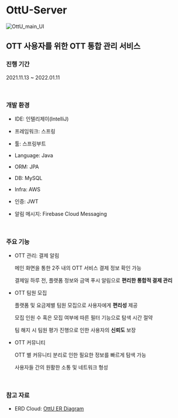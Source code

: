 # OttU-Server

![OttU_main_UI](https://user-images.githubusercontent.com/78736070/151648974-25db8ad3-dd2e-44c7-951f-868cc18b1d1b.png)

## OTT 사용자를 위한 OTT 통합 관리 서비스

### 진행 기간

2021.11.13 ~ 2022.01.11

<br/>

### 개발 환경

- IDE: 인텔리제이(IntelliJ)

- 프레임워크: 스프링

- 툴: 스프링부트

- Language: Java

- ORM: JPA

- DB: MySQL

- Infra: AWS

- 인증: JWT

- 알림 메시지: Firebase Cloud Messaging

<br/>

### 주요 기능

- OTT 관리: 결제 알림

  메인 화면을 통한 2주 내의 OTT 서비스 결제 정보 확인 가능
  
  결제일 하루 전, 플랫폼 정보와 금액 푸시 알림으로 <b>편리한 통합적 결제 관리</b> 


- OTT 팀원 모집

  플랫폼 및 요금제별 팀원 모집으로 사용자에게 <b>편리성</b> 제공
  
  모집 인원 수 혹은 모집 여부에 따른 필터 기능으로 탐색 시간 절약
  
  팀 해지 시 팀원 평가 진행으로 인한 사용자의 <b>신뢰도</b> 보장
  
  
- OTT 커뮤니티

  OTT 별 커뮤니티 분리로 인한 필요한 정보를 빠르게 탐색 가능
  
  사용자들 간의 원활한 소통 및 네트워크 형성

<br/>

### 참고 자료

- ERD Cloud: [OttU ER Diagram](https://www.erdcloud.com/d/wZbYAnqru63aEbh8f/)
